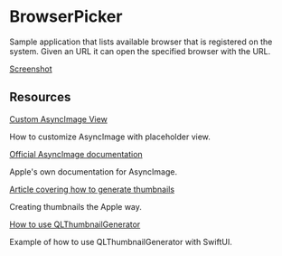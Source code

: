#  BrowserPicker

Sample application that lists available browser that is registered on the system. Given an URL it can open the specified browser with the URL.

[Screenshot](BrowserPicker.png)

## Resources

[Custom AsyncImage View](https://bignerdranch.com/blog/asynchronously-load-images-with-customized-asyncimage-view-in-swiftui/)

How to customize AsyncImage with placeholder view.

[Official AsyncImage documentation](https://developer.apple.com/documentation/swiftui/asyncimage)

Apple's own documentation for AsyncImage.

[Article covering how to generate thumbnails](https://developer.apple.com/documentation/quicklookthumbnailing/creating-quick-look-thumbnails-to-preview-files-in-your-app)

Creating thumbnails the Apple way.

[How to use QLThumbnailGenerator](https://stackoverflow.com/questions/61829416/how-to-properly-return-an-image-from-qlthumbnailgenerator-swiftui)

Example of how to use QLThumbnailGenerator with SwiftUI.
